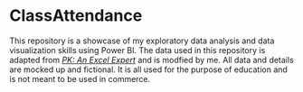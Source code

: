 # ClassAttendance
This repository is a showcase of my exploratory data analysis and data visualization skills using Power BI. The data used in this repository is adapted from [_PK: An Excel Expert_](https://www.pk-anexcelexpert.com/automated-attendance-sheet-in-excel-download/#google_vignette) and is modfied by me. All data and details are mocked up and fictional. It is all used for the purpose of education and is not meant to be used in commerce.
